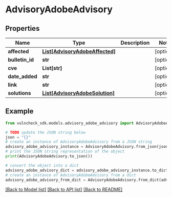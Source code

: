 # AdvisoryAdobeAdvisory


## Properties

Name | Type | Description | Notes
------------ | ------------- | ------------- | -------------
**affected** | [**List[AdvisoryAdobeAffected]**](AdvisoryAdobeAffected.md) |  | [optional] 
**bulletin_id** | **str** |  | [optional] 
**cve** | **List[str]** |  | [optional] 
**date_added** | **str** |  | [optional] 
**link** | **str** |  | [optional] 
**solutions** | [**List[AdvisoryAdobeSolution]**](AdvisoryAdobeSolution.md) |  | [optional] 

## Example

```python
from vulncheck_sdk.models.advisory_adobe_advisory import AdvisoryAdobeAdvisory

# TODO update the JSON string below
json = "{}"
# create an instance of AdvisoryAdobeAdvisory from a JSON string
advisory_adobe_advisory_instance = AdvisoryAdobeAdvisory.from_json(json)
# print the JSON string representation of the object
print(AdvisoryAdobeAdvisory.to_json())

# convert the object into a dict
advisory_adobe_advisory_dict = advisory_adobe_advisory_instance.to_dict()
# create an instance of AdvisoryAdobeAdvisory from a dict
advisory_adobe_advisory_from_dict = AdvisoryAdobeAdvisory.from_dict(advisory_adobe_advisory_dict)
```
[[Back to Model list]](../README.md#documentation-for-models) [[Back to API list]](../README.md#documentation-for-api-endpoints) [[Back to README]](../README.md)


